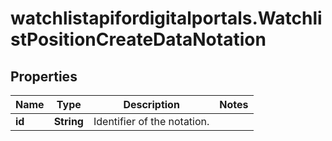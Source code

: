 # watchlistapifordigitalportals.WatchlistPositionCreateDataNotation

## Properties

Name | Type | Description | Notes
------------ | ------------- | ------------- | -------------
**id** | **String** | Identifier of the notation. | 


